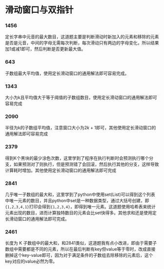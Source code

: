 # 滑动窗口与双指针
### 1456
定长字串中元音的最大数目，这道题主要是判断滑动时新加入的元素和移除的元素是否是元音，中间的字母无需每次判断，每次滑动只有两边的字母变化，所以结果加$1$或减$1$即可，然后判断是否更新最大值。

### 643
子数组最大平均值，使用定长滑动窗口的通用解法即可容易完成。

### 1343
大小为k且平均值大于等于阈值的子数组数目，使用定长滑动窗口的通用解法即可容易完成

### 2090
半径为k的子数组平均值，注意窗口大小为$2k+1$即可，其他使用定长滑动窗口的通用解法即可容易完成

### 2379
得到K个黑块的最少涂色次数，这里学到了程序在执行判断时会预测执行哪个分支，如果预测对了则执行，但是预测错了会回滚，然后执行其他的分支，这样导致计算耗时增加。其他使用定长滑动窗口的通用解法即可完成

### 2841
几乎唯一子数组的最大和，这里学到了python中使用set(List)可以得到这个列表中唯一元素的数目，并且python中set是一种数据类型，通过大括号创建，即`{1,2,3,4,1}`打印会得到`{1,2,3,4}`，即得到唯一元素。这道题使用哈希表来统计元素出现的数目，进而计算独特数目的元素会比set快得多。其他求和还是使用定长滑动窗口的通用解法即可完成。

### 2461
长度为 K 子数组中的最大和，和2841类似，这道题我有点小改进，即由于需要子数组中需要都是不同的元素，所以在最后判断有key但value等于零时，改成直接删掉这个key-value即可，因为对于满足条件的子数组去除移除的元素后，这个key对应的value必然为零。